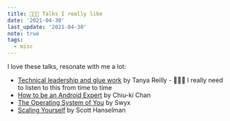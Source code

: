 ```yaml
---
title: 👩🏾‍🏫 Talks I really like
date: '2021-04-30'
last_update: '2021-04-30'
note: true
tags:
  - misc
---
```


I love these talks, resonate with me a lot:

- [Technical leadership and glue work](https://www.youtube.com/watch?v=KClAPipnKqw) by Tanya Reilly - 👩🏾‍💻 I really need to listen to this from time to time
- [How to be an Android Expert](https://www.youtube.com/watch?v=IMSY1uH4nT8) by Chiu-ki Chan
- [The Operating System of You](https://www.youtube.com/watch?v=D-Sj6jo4o1I) by Swyx
- [Scaling Yourself](https://www.youtube.com/watch?v=V4NJo2Mfvrc) by Scott Hanselman
